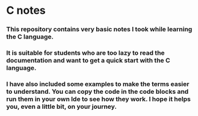 # C notes
### This repository contains very basic notes I took while learning the C language. 

### It is suitable for students who are too lazy to read the documentation and want to get a quick start with the C language.

### I have also included some examples to make the terms easier to understand. You can copy the code in the code blocks and run them in your own Ide to see how they work. I hope it helps you, even a little bit, on your journey.
